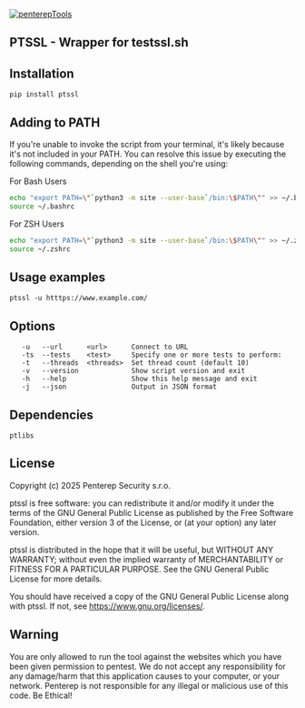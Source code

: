 [![penterepTools](https://www.penterep.com/external/penterepToolsLogo.png)](https://www.penterep.com/)


## PTSSL - Wrapper for testssl.sh


## Installation

```
pip install ptssl
```

## Adding to PATH
If you're unable to invoke the script from your terminal, it's likely because it's not included in your PATH. You can resolve this issue by executing the following commands, depending on the shell you're using:

For Bash Users
```bash
echo "export PATH=\"`python3 -m site --user-base`/bin:\$PATH\"" >> ~/.bashrc
source ~/.bashrc
```

For ZSH Users
```bash
echo "export PATH=\"`python3 -m site --user-base`/bin:\$PATH\"" >> ~/.zshrc
source ~/.zshrc
```

## Usage examples
```
ptssl -u htttps://www.example.com/
```

## Options
```
   -u   --url      <url>      Connect to URL
   -ts  --tests    <test>     Specify one or more tests to perform:
   -t   --threads  <threads>  Set thread count (default 10)
   -v   --version             Show script version and exit
   -h   --help                Show this help message and exit
   -j   --json                Output in JSON format

```

## Dependencies
```
ptlibs
```

## License

Copyright (c) 2025 Penterep Security s.r.o.

ptssl is free software: you can redistribute it and/or modify it under the terms of the GNU General Public License as published by the Free Software Foundation, either version 3 of the License, or (at your option) any later version.

ptssl is distributed in the hope that it will be useful, but WITHOUT ANY WARRANTY; without even the implied warranty of MERCHANTABILITY or FITNESS FOR A PARTICULAR PURPOSE. See the GNU General Public License for more details.

You should have received a copy of the GNU General Public License along with ptssl. If not, see https://www.gnu.org/licenses/.

## Warning

You are only allowed to run the tool against the websites which
you have been given permission to pentest. We do not accept any
responsibility for any damage/harm that this application causes to your
computer, or your network. Penterep is not responsible for any illegal
or malicious use of this code. Be Ethical!